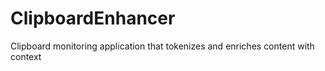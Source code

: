 # ClipboardEnhancer
Clipboard monitoring application that tokenizes and enriches content with context
